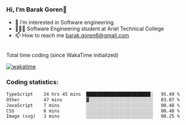 ###  Hi, I’m Barak Goren👋
- 👀 I’m interested in Software engineering.
- 👨🏼‍🎓 Software Engineering student at Ariel Technical College
- 📫 How to reach me barak.goren6@gmail.com
##
Total time coding (since WakaTime initialized)

[![wakatime](https://wakatime.com/badge/user/5cc5ec80-a806-4ca2-a704-db29274e48cd.svg)](https://wakatime.com/@5cc5ec80-a806-4ca2-a704-db29274e48cd)

   
### Coding statistics:

<!--START_SECTION:waka-->

```txt
TypeScript    24 hrs 45 mins  ████████████████████████░   95.49 %
Other         47 mins         ▓░░░░░░░░░░░░░░░░░░░░░░░░   03.07 %
JavaScript    7 mins          ░░░░░░░░░░░░░░░░░░░░░░░░░   00.48 %
CSS           6 mins          ░░░░░░░░░░░░░░░░░░░░░░░░░   00.40 %
Image (svg)   3 mins          ░░░░░░░░░░░░░░░░░░░░░░░░░   00.25 %
```

<!--END_SECTION:waka-->

<!---
barakgoren/barakgoren is a ✨ special ✨ repository because its `README.md` (this file) appears on your GitHub profile.
You can click the Preview link to take a look at your changes.
--->

